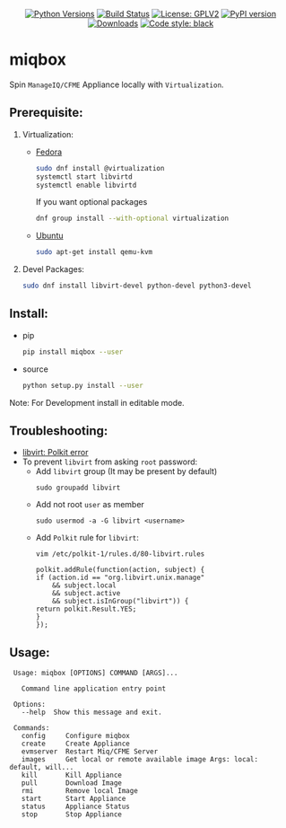 <p align="center">
<a href="https://pypi.org/project/miqbox"><img alt="Python Versions" src="https://img.shields.io/pypi/pyversions/miqbox.svg?style=flat"></a>
<a href="https://travis-ci.org/digitronik/miqbox"><img alt="Build Status" src="https://travis-ci.org/digitronik/miqbox.svg?branch=master"></a>
<a href="https://github.com/digitronik/miqbox/blob/master/LICENSE"><img alt="License: GPLV2" src="https://img.shields.io/pypi/l/miqbox.svg?version=latest"></a>
<a href="https://pypi.org/project/miqbox/#history"><img alt="PyPI version" src="https://badge.fury.io/py/miqbox.svg"></a>
<a href="https://pepy.tech/project/miqbox"><img alt="Downloads" src="https://pepy.tech/badge/miqbox"></a>
<a href="https://pypi.org/project/black"><img alt="Code style: black" src="https://img.shields.io/badge/code%20style-black-000000.svg"></a>
</p>


# miqbox
Spin `ManageIQ/CFME` Appliance locally with `Virtualization`.


## Prerequisite:

1. Virtualization:

      - [Fedora](https://docs.fedoraproject.org/en-US/quick-docs/getting-started-with-virtualization/)
        ```bash
        sudo dnf install @virtualization
        systemctl start libvirtd
        systemctl enable libvirtd
        ```
        If you want optional packages
        ```bash
        dnf group install --with-optional virtualization
        ```
      - [Ubuntu](https://help.ubuntu.com/community/KVM/Installation)
        ```bash
        sudo apt-get install qemu-kvm
        ```

2. Devel Packages:

    ```bash
    sudo dnf install libvirt-devel python-devel python3-devel
    ```

## Install:
- pip
    ```bash
    pip install miqbox --user
    ```

- source
    ```bash
    python setup.py install --user
    ```
Note: For Development install in editable mode.

## Troubleshooting:
- [libvirt: Polkit error](https://fedoraproject.org/wiki/QA:Testcase_Virt_ACLs)
- To prevent `libvirt` from asking `root` password:
    - Add `libvirt` group (It may be present by default)
        ```
        sudo groupadd libvirt
        ``` 
    - Add not root `user` as member
        ```
        sudo usermod -a -G libvirt <username>
        ```
    - Add `Polkit` rule for `libvirt`:
        ```
        vim /etc/polkit-1/rules.d/80-libvirt.rules
        ```
        ```
        polkit.addRule(function(action, subject) {
        if (action.id == "org.libvirt.unix.manage"
            && subject.local
            && subject.active
            && subject.isInGroup("libvirt")) {
        return polkit.Result.YES;
        }
        });
        ```

## Usage:
   ```
    Usage: miqbox [OPTIONS] COMMAND [ARGS]...
    
      Command line application entry point
    
    Options:
      --help  Show this message and exit.
    
    Commands:
      config     Configure miqbox
      create     Create Appliance
      evmserver  Restart Miq/CFME Server
      images     Get local or remote available image Args: local: default, will...
      kill       Kill Appliance
      pull       Download Image
      rmi        Remove local Image
      start      Start Appliance
      status     Appliance Status
      stop       Stop Appliance
   ```
 